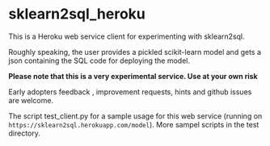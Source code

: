 # sklearn2sql_heroku
This is a Heroku web service client for experimenting with sklearn2sql.

Roughly speaking, the user provides a pickled scikit-learn model and gets a json containing the SQL code for deploying the model.

**Please note that this is a very experimental service. Use at your own risk** 

Early adopters feedback , improvement requests, hints and github issues are welcome.

The script test_client.py for a sample usage for this web service (running on `https://sklearn2sql.herokuapp.com/model`). More sampel scripts in the test directory.
